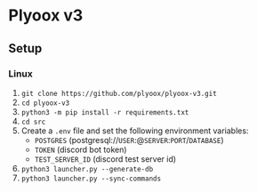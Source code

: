 # Plyoox v3

## Setup

### Linux

1. `git clone https://github.com/plyoox/plyoox-v3.git`
2. `cd plyoox-v3`
3. `python3 -m pip install -r requirements.txt`
4. `cd src`
5. Create a `.env` file and set the following environment variables:
    - `POSTGRES` (postgresql://`USER`:@`SERVER`:`PORT`/`DATABASE`)
    - `TOKEN` (discord bot token)
    - `TEST_SERVER_ID` (discord test server id)
6. `python3 launcher.py --generate-db`
7. `python3 launcher.py --sync-commands`
